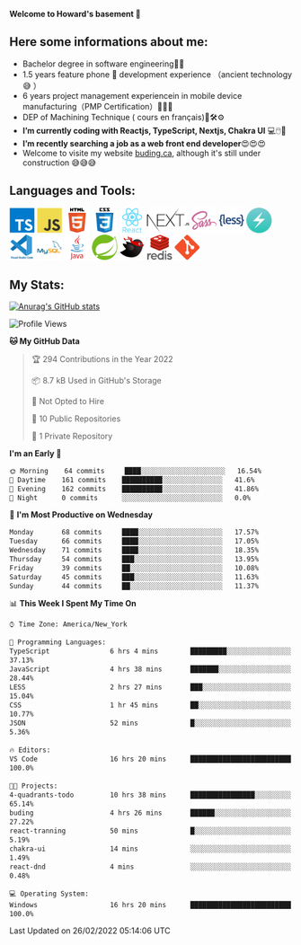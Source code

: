 **Welcome to Howard's basement  👋**
<!--
**howardding2000/howardding2000** is a ✨ _special_ ✨ repository because its `README.md` (this file) appears on your GitHub profile.

Here are some ideas to get you started: -->

**Here some informations about me:**  
---
- Bachelor degree in software engineering:man_student:
- 1.5 years feature phone :iphone: development experience （ancient technology :sweat_smile:	）
- 6 years project management experiencein in mobile device manufacturing（PMP Certification）:briefcase::necktie::pencil:
- DEP of Machining Technique ( cours en français):toolbox::hammer_and_wrench::gear:
- __I’m currently coding with Reactjs, TypeScript, Nextjs, Chakra UI__ :computer::computer_mouse::muscle:
- __I’m recently searching a job as a web front end developer__:heart_eyes::heart_eyes::heart_eyes:
- Welcome to visite my website <a href="https://www.buding.ca">buding.ca</a>, although it's still under construction :sweat_smile::sweat_smile::sweat_smile:

**Languages and Tools:**  
---
<div>  
<a href="#"><img height="45" src="./assets/icons/typescript.svg" alt="TypeScript"></a>
<a href="#"><img height="45" src="./assets/icons/javascript.svg" alt="JavaScript"></a>
<a href="#"><img height="45" src="./assets/icons/html5.svg" alt="html5"></a>
<a href="#"><img height="45" src="./assets/icons/css3.svg" alt="CSS3"></a>
<a href="#"><img height="45" src="./assets/icons/react.svg" alt="React"></a>
<a href="#"><img height="45" src="./assets/icons/nextjs.svg" alt="Nextjs"></a>
<a href="#"><img height="45" src="./assets/icons/sass.svg" alt="SASS"></a>
<a href="#"><img height="45" src="./assets/icons/less.svg" alt="LESS"></a>
<a href="#"><img height="45" src="./assets/icons/logo-chakra-400x400.jpg" alt="Chakra UI"></a>
<!--<a href="#"><img height="45" src="./assets/icons/bootstrap.svg" alt="Bootstrap"></a>-->
<a href="#"><img height="45" src="./assets/icons/vscode.svg" alt="vscode"></a>
<a href="#"><img height="45" src="./assets/icons/mysql.svg" alt="MySQL"></a>
<a href="#"><img height="45" src="./assets/icons/java.svg" alt="JAVA"></a>
<a href="#"><img height="45" src="./assets/icons/spring.svg" alt="SpringBoot 2"></a>
<a href="#"><img height="45" src="./assets/icons/mybatis.svg" alt="MyBatis"></a>
<a href="#"><img height="45" src="./assets/icons/redis.svg" alt="Redis"></a>
<a href="#"><img height="45" src="./assets/icons/git.svg" alt="git"></a>
<!--<a href="#"><img height="45" src="./assets/icons/docker.svg" alt="docker"></a>-->
<!--<a href="#"><img height="45" src="./assets/icons/bash.svg" alt="bash"></a>-->
<!--<a href="#"><img height="45" src="./assets/icons/linux.svg" alt="Linux"></a>-->
</div>

**My Stats:**  
---
[![Anurag's GitHub stats](https://github-readme-stats.vercel.app/api?username=howardding2000&show_icons=true&theme=default)](#)

<!--START_SECTION:waka-->
![Profile Views](http://img.shields.io/badge/Profile%20Views-44-blue)

**🐱 My GitHub Data** 

> 🏆 294 Contributions in the Year 2022
 > 
> 📦 8.7 kB Used in GitHub's Storage 
 > 
> 🚫 Not Opted to Hire
 > 
> 📜 10 Public Repositories 
 > 
> 🔑 1 Private Repository 
 > 
**I'm an Early 🐤** 

```text
🌞 Morning    64 commits     ████░░░░░░░░░░░░░░░░░░░░░   16.54% 
🌆 Daytime    161 commits    ██████████░░░░░░░░░░░░░░░   41.6% 
🌃 Evening    162 commits    ██████████░░░░░░░░░░░░░░░   41.86% 
🌙 Night      0 commits      ░░░░░░░░░░░░░░░░░░░░░░░░░   0.0%

```
📅 **I'm Most Productive on Wednesday** 

```text
Monday       68 commits     ████░░░░░░░░░░░░░░░░░░░░░   17.57% 
Tuesday      66 commits     ████░░░░░░░░░░░░░░░░░░░░░   17.05% 
Wednesday    71 commits     ████░░░░░░░░░░░░░░░░░░░░░   18.35% 
Thursday     54 commits     ███░░░░░░░░░░░░░░░░░░░░░░   13.95% 
Friday       39 commits     ██░░░░░░░░░░░░░░░░░░░░░░░   10.08% 
Saturday     45 commits     ███░░░░░░░░░░░░░░░░░░░░░░   11.63% 
Sunday       44 commits     ██░░░░░░░░░░░░░░░░░░░░░░░   11.37%

```


📊 **This Week I Spent My Time On** 

```text
⌚︎ Time Zone: America/New_York

💬 Programming Languages: 
TypeScript               6 hrs 4 mins        █████████░░░░░░░░░░░░░░░░   37.13% 
JavaScript               4 hrs 38 mins       ███████░░░░░░░░░░░░░░░░░░   28.44% 
LESS                     2 hrs 27 mins       ███░░░░░░░░░░░░░░░░░░░░░░   15.04% 
CSS                      1 hr 45 mins        ██░░░░░░░░░░░░░░░░░░░░░░░   10.77% 
JSON                     52 mins             █░░░░░░░░░░░░░░░░░░░░░░░░   5.36%

🔥 Editors: 
VS Code                  16 hrs 20 mins      █████████████████████████   100.0%

🐱‍💻 Projects: 
4-quadrants-todo         10 hrs 38 mins      ████████████████░░░░░░░░░   65.14% 
buding                   4 hrs 26 mins       ██████░░░░░░░░░░░░░░░░░░░   27.22% 
react-tranning           50 mins             █░░░░░░░░░░░░░░░░░░░░░░░░   5.19% 
chakra-ui                14 mins             ░░░░░░░░░░░░░░░░░░░░░░░░░   1.49% 
react-dnd                4 mins              ░░░░░░░░░░░░░░░░░░░░░░░░░   0.48%

💻 Operating System: 
Windows                  16 hrs 20 mins      █████████████████████████   100.0%

```


 Last Updated on 26/02/2022 05:14:06 UTC
<!--END_SECTION:waka-->

<!-- need to replace the icon sources

[![Top Langs](https://github-readme-stats.vercel.app/api/top-langs/?username=howardding2000&layout=compact)](#)

- 👯 I’m looking to collaborate on ...
- 🤔 I’m looking for help with ...
- 💬 Ask me about ...
- 📫 How to reach me: ...
- 😄 Pronouns: ...
- ⚡ Fun fact: ...
-->
